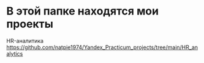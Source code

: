 # В этой папке находятся мои проекты
HR-аналитика https://github.com/natpie1974/Yandex_Practicum_projects/tree/main/HR_analytics
